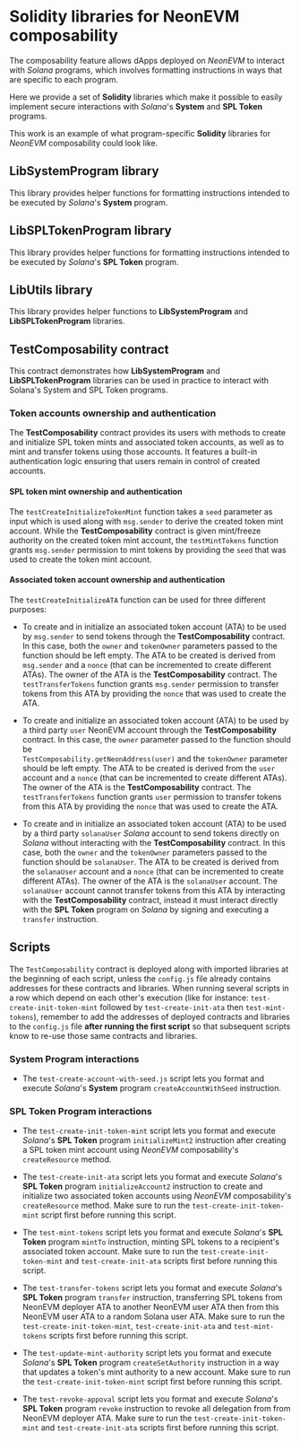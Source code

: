 # Solidity libraries for NeonEVM composability

The composability feature allows dApps deployed on _NeonEVM_ to interact with _Solana_ programs, which involves 
formatting instructions in ways that are specific to each program.

Here we provide a set of **Solidity** libraries which make it possible to easily implement secure interactions with 
_Solana_'s **System** and **SPL Token** programs.

This work is an example of what program-specific **Solidity** libraries for _NeonEVM_ composability could look like.

## LibSystemProgram library

This library provides helper functions for formatting instructions intended to be executed by _Solana_'s **System** 
program.

## LibSPLTokenProgram library

This library provides helper functions for formatting instructions intended to be executed by _Solana_'s **SPL Token** 
program.

## LibUtils library

This library provides helper functions to **LibSystemProgram** and **LibSPLTokenProgram** libraries.

## TestComposability contract

This contract demonstrates how **LibSystemProgram** and **LibSPLTokenProgram** libraries can be used in practice to 
interact with Solana's System and SPL Token programs.

### Token accounts ownership and authentication

The **TestComposability** contract provides its users with methods to create and initialize SPL token mints and 
associated token accounts, as well as to mint and transfer tokens using those accounts. It features a built-in 
authentication logic ensuring that users remain in control of created accounts.

#### SPL token mint ownership and authentication

The `testCreateInitializeTokenMint` function takes a `seed` parameter as input which is used along with 
`msg.sender` to derive the created token mint account. While the **TestComposability** contract is given mint/freeze 
authority on the created token mint account, the `testMintTokens` function grants `msg.sender` permission to mint tokens
by providing the `seed` that was used to create the token mint account.

#### Associated token account ownership and authentication

The `testCreateInitializeATA` function can be used for three different purposes:

* To create and in initialize an associated token account (ATA) to be used by `msg.sender` to send tokens through the 
**TestComposability** contract. In this case, both the `owner` and `tokenOwner` parameters passed to the function should
be left empty. The ATA to be created is derived from `msg.sender` and a `nonce` (that can be incremented to create 
different ATAs). The owner of the ATA is the **TestComposability** contract. The `testTransferTokens` function grants 
`msg.sender` permission to transfer tokens from this ATA by providing the `nonce` that was used to create the ATA.

* To create and initialize an associated token account (ATA) to be used by a third party `user` NeonEVM account through 
the **TestComposability** contract. In this case, the `owner` parameter passed to the function should be  
`TestComposability.getNeonAddress(user)` and the `tokenOwner` parameter should be left empty. The ATA to be created is 
derived from the `user` account and a `nonce` (that can be incremented to create different ATAs). The owner of the ATA 
is the **TestComposability** contract. The `testTransferTokens` function grants `user` permission to transfer tokens 
from this ATA by providing the `nonce` that was used to create the ATA.

* To create and in initialize an associated token account (ATA) to be used by a third party `solanaUser` _Solana_ account
to send tokens directly on _Solana_ without interacting with the **TestComposability** contract. In this case, both the 
`owner` and the `tokenOwner` parameters passed to the function should be `solanaUser`. The ATA to be created is derived 
from the `solanaUser` account and a `nonce` (that can be incremented to create different ATAs). The owner of the ATA is 
the `solanaUser` account. The `solanaUser` account cannot transfer tokens from this ATA by interacting with the 
**TestComposability** contract, instead it must interact directly with the **SPL Token** program on _Solana_ by signing 
and executing a `transfer` instruction.

## Scripts

The `TestComposability` contract is deployed along with imported libraries at the beginning of each script, unless the 
`config.js` file already contains addresses for these contracts and libraries. When running several scripts in a row 
which depend on each other's execution (like for instance: `test-create-init-token-mint` followed by 
`test-create-init-ata` then `test-mint-tokens`), remember to add the addresses of deployed contracts and libraries to 
the `config.js` file **after running the first script** so that subsequent scripts know to re-use those same contracts 
and libraries.

### System Program interactions

* The `test-create-account-with-seed.js` script lets you format and execute _Solana_'s **System** program 
`createAccountWithSeed` instruction.

### SPL Token Program interactions

* The `test-create-init-token-mint` script lets you format and execute _Solana_'s **SPL Token** program 
`initializeMint2` instruction after creating a SPL token mint account using _NeonEVM_ composability's `createResource` 
method.

* The `test-create-init-ata` script lets you format and execute _Solana_'s **SPL Token** program 
`initializeAccount2` instruction to create and initialize two associated token accounts using _NeonEVM_ composability's 
`createResource` method. Make sure to run the `test-create-init-token-mint` script first before running this script.

* The `test-mint-tokens` script lets you format and execute _Solana_'s **SPL Token** program 
`mintTo` instruction, minting SPL tokens to a recipient's associated token account. Make sure to run the 
`test-create-init-token-mint` and `test-create-init-ata` scripts first before running this script.

* The `test-transfer-tokens` script lets you format and execute _Solana_'s **SPL Token** program 
`transfer` instruction, transferring SPL tokens from NeonEVM deployer ATA to another NeonEVM user ATA then from this 
NeonEVM user ATA to a random Solana user ATA. Make sure to run the `test-create-init-token-mint`, `test-create-init-ata` and 
`test-mint-tokens` scripts first before running this script.

* The `test-update-mint-authority` script lets you format and execute _Solana_'s **SPL Token** program
`createSetAuthority` instruction in a way that updates a token's mint authority to a new account. Make sure to run the
`test-create-init-token-mint` script first before running this script.

* The `test-revoke-appoval` script lets you format and execute _Solana_'s **SPL Token** program `revoke` instruction to 
revoke all delegation from from NeonEVM deployer ATA.  Make sure to run the `test-create-init-token-mint` and 
`test-create-init-ata` scripts first before running this script.
